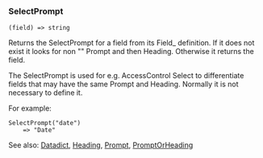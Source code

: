 ### SelectPrompt

``` suneido
(field) => string
```

Returns the SelectPrompt for a field from its Field_ definition. If it does not exist it looks for non "" Prompt and then Heading. Otherwise it returns the field.

The SelectPrompt is used for e.g. AccessControl Select to differentiate fields that may have the same Prompt and Heading. Normally it is not necessary to define it.

For example:

``` suneido
SelectPrompt("date")
    => "Date"
```


See also:
[Datadict](<Datadict.md>),
[Heading](<Heading.md>),
[Prompt](<Prompt.md>),
[PromptOrHeading](<PromptOrHeading.md>)
